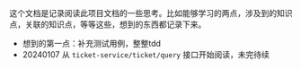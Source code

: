 这个文档是记录阅读此项目文档的一些思考。比如能够学习的两点，涉及到的知识点，关联的知识点，等等这些，想到的东西都记录下来。

- 想到的第一点：补充测试用例，整整tdd
- 20240107
从 `ticket-service/ticket/query` 接口开始阅读，未完待续